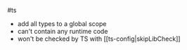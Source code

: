#ts 

- add all types to a global scope
- can't contain any runtime code
- won't be checked by TS with [[ts-config|skipLibCheck]]